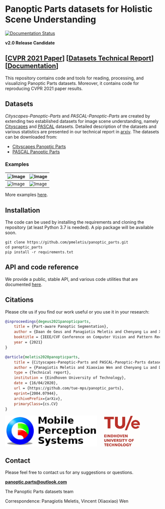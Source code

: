 # Panoptic Parts datasets for Holistic Scene Understanding

[![Documentation Status](https://readthedocs.org/projects/panoptic-parts/badge/?version=latest)](https://panoptic-parts.readthedocs.io/en/latest/?badge=latest)

**v2.0 Release Candidate**

## [[CVPR 2021 Paper]()] [[Datasets Technical Report](https://arxiv.org/abs/2004.07944 "arxiv.org")] [[Documentation](https://panoptic-parts.readthedocs.io/en/stable)]

This repository contains code and tools for reading, processing, and visualizing Panoptic Parts datasets. Moreover, it contains code for reproducing CVPR 2021 paper results.

## Datasets

*Cityscapes-Panoptic-Parts* and *PASCAL-Panoptic-Parts* are created by extending two established datasets for image scene understanding, namely [Cityscapes](https://github.com/mcordts/cityscapesScripts "Cityscapes") and [PASCAL](http://host.robots.ox.ac.uk/pascal/VOC/voc2010/ "PASCAL") datasets. Detailed description of the datasets and various statistics are presented in our technical report in [arxiv](https://arxiv.org/abs/2004.07944 "arxiv.org"). The datasets can be downloaded from:

- [Cityscapes Panoptic Parts](https://www.cityscapes-dataset.com/login/)
- [PASCAL Panoptic Parts](https://1drv.ms/u/s!AojlpuGgPtL1bHXfIdeL14IeVhI?e=5tNfET)

### Examples

![Image](readme/aachen_000012_000019_leftImg8bit.jpg "Image") | ![Image](readme/aachen_000012_000019_uids_pids_colored.png "Image")
---- | ----
![Image](readme/2008_000393.jpg "Image") | ![Image](readme/2008_000393_colored.png "Image") | ![Image](readme/2008_000716.jpg "Image") | 

More examples [here](https://panoptic-parts.readthedocs.io/en/stable/visualization.html).

## Installation

The code can be used by installing the requirements and cloning the repository (at least Python 3.7 is needed). A pip package will be available soon.

```shell
git clone https://github.com/pmeletis/panoptic_parts.git
cd panoptic_parts
pip install -r requirements.txt
```

## API and code reference

We provide a public, stable API, and various code utilities that are documented [here](https://panoptic-parts.readthedocs.io/en/stable/api_and_code.html).


## Citations

 Please cite us if you find our work useful or you use it in your research:

```bibtex
@inproceedings{degeus2021panopticparts,
    title = {Part-aware Panoptic Segmentation},
    author = {Daan de Geus and Panagiotis Meletis and Chenyang Lu and Xiaoxiao Wen and Gijs Dubbelman},
    booktitle = {IEEE/CVF Conference on Computer Vision and Pattern Recognition (CVPR)},
    year = {2021}
}
```

```bibtex
@article{meletis2020panopticparts,
    title = {Cityscapes-Panoptic-Parts and PASCAL-Panoptic-Parts datasets for Scene Understanding},
    author = {Panagiotis Meletis and Xiaoxiao Wen and Chenyang Lu and Daan de Geus and Gijs Dubbelman},
    type = {Technical report},
    institution = {Eindhoven University of Technology},
    date = {16/04/2020},
    url = {https://github.com/tue-mps/panoptic_parts},
    eprint={2004.07944},
    archivePrefix={arXiv},
    primaryClass={cs.CV}
}
```

<a href="https://www.tue.nl/en/research/research-groups/signal-processing-systems/mobile-perception-systems-lab"><img src="docs/source/_static/mps_logo.png" height="100" alt="MPS"></a> &emsp; <a href="https://www.tue.nl"><img src="docs/source/_static/tue_logo.jpg" height="100" alt="TU/e"></a>

## Contact

Please feel free to contact us for any suggestions or questions.

**panoptic.parts@outlook.com**

The Panoptic Parts datasets team

Correspondence: Panagiotis Meletis, Vincent (Xiaoxiao) Wen
